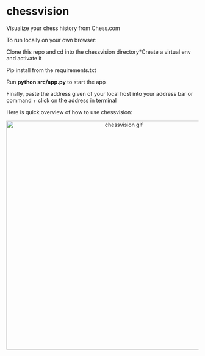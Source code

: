 # chessvision
Visualize your chess history from Chess.com

To run locally on your own browser:

Clone this repo and cd into the chessvision directory*Create a virtual env and activate it
  
Pip install from the requirements.txt

Run **python src/app.py** to start the app

Finally, paste the address given of your local host into your address bar or command + click on the address in terminal

Here is quick overview of how to use chessvision:

<p align="center">
  <img src="data/chessvision_demo.gif" width="600" title="chessvision gif">
</p>
